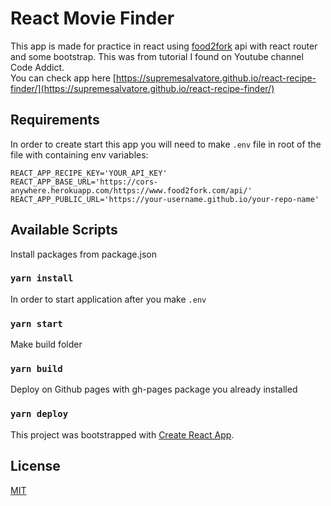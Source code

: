 # React Movie Finder

This app is made for practice in react using [food2fork](https://www.food2fork.com/about/api) api with react router and some bootstrap. This was from tutorial I found on Youtube channel Code Addict.  
You can check app here [https://supremesalvatore.github.io/react-recipe-finder/](https://supremesalvatore.github.io/react-recipe-finder/)


## Requirements

In order to create start this app you will need to make ```.env``` file in root of the file with containing env variables:
```
REACT_APP_RECIPE_KEY='YOUR_API_KEY'
REACT_APP_BASE_URL='https://cors-anywhere.herokuapp.com/https://www.food2fork.com/api/'
REACT_APP_PUBLIC_URL='https://your-username.github.io/your-repo-name'
```

## Available Scripts

Install packages from package.json
### ```yarn install```

In order to start application after you make ```.env```

### ```yarn start```

Make build folder

### ```yarn build```

Deploy on Github pages with gh-pages package you already installed

### ```yarn deploy```


This project was bootstrapped with [Create React App](https://github.com/facebook/create-react-app).
## License
[MIT](https://choosealicense.com/licenses/mit/)